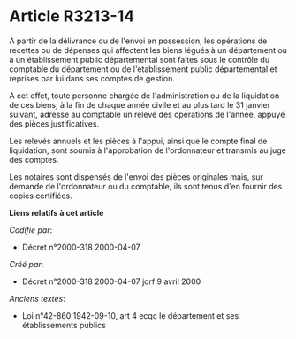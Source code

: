 # Article R3213-14

A partir de la délivrance ou de l'envoi en possession, les opérations de recettes ou de dépenses qui affectent les biens
légués à un département ou à un établissement public départemental sont faites sous le contrôle du comptable du département
ou de l'établissement public départemental et reprises par lui dans ses comptes de gestion.

A cet effet, toute personne chargée de l'administration ou de la liquidation de ces biens, à la fin de chaque année civile et
au plus tard le 31 janvier suivant, adresse au comptable un relevé des opérations de l'année, appuyé des pièces
justificatives.

Les relevés annuels et les pièces à l'appui, ainsi que le compte final de liquidation, sont soumis à l'approbation de
l'ordonnateur et transmis au juge des comptes.

Les notaires sont dispensés de l'envoi des pièces originales mais, sur demande de l'ordonnateur ou du comptable, ils sont
tenus d'en fournir des copies certifiées.

**Liens relatifs à cet article**

_Codifié par_:

  - Décret n°2000-318 2000-04-07

_Créé par_:

  - Décret n°2000-318 2000-04-07 jorf 9 avril 2000

_Anciens textes_:

  - Loi n°42-860 1942-09-10, art 4 ecqc le département et ses établissements publics

